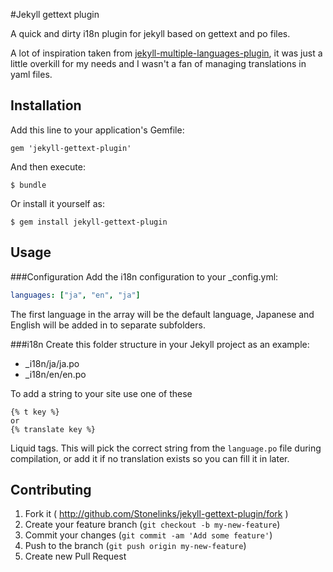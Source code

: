 #Jekyll gettext plugin

A quick and dirty i18n plugin for jekyll based on gettext and po files.  



A lot of inspiration taken from [jekyll-multiple-languages-plugin](https://github.com/screeninteraction/jekyll-multiple-languages-plugin), it was just a little overkill for my needs and I wasn't a fan of managing translations in yaml files.

## Installation

Add this line to your application's Gemfile:

    gem 'jekyll-gettext-plugin'

And then execute:

    $ bundle

Or install it yourself as:

    $ gem install jekyll-gettext-plugin

## Usage


###Configuration
Add the i18n configuration to your _config.yml:

```yaml	
languages: ["ja", "en", "ja"]
```

The first language in the array will be the default language, Japanese and English will be added in to separate subfolders.

###i18n
Create this folder structure in your Jekyll project as an example:

- _i18n/ja/ja.po
- _i18n/en/en.po

To add a string to your site use one of these

```liquid	
{% t key %}
or 
{% translate key %}
```
	
Liquid tags. This will pick the correct string from the `language.po` file during compilation, or add it if no translation exists so you can fill it in later.

## Contributing

1. Fork it ( http://github.com/Stonelinks/jekyll-gettext-plugin/fork )
2. Create your feature branch (`git checkout -b my-new-feature`)
3. Commit your changes (`git commit -am 'Add some feature'`)
4. Push to the branch (`git push origin my-new-feature`)
5. Create new Pull Request

